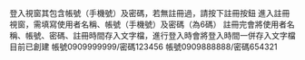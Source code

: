 登入視窗其包含帳號（手機號）及密碼，若無註冊過，請按下註冊按鈕
進入註冊視窗，需填寫使用者名稱、帳號（手機號）及密碼（為6碼）
註冊完會將使用者名稱、帳號、密碼、註冊時間存入文字檔，進行登入時會將登入時間一併存入文字檔
目前已創建
帳號0909999999/密碼123456
帳號0909888888/密碼654321
